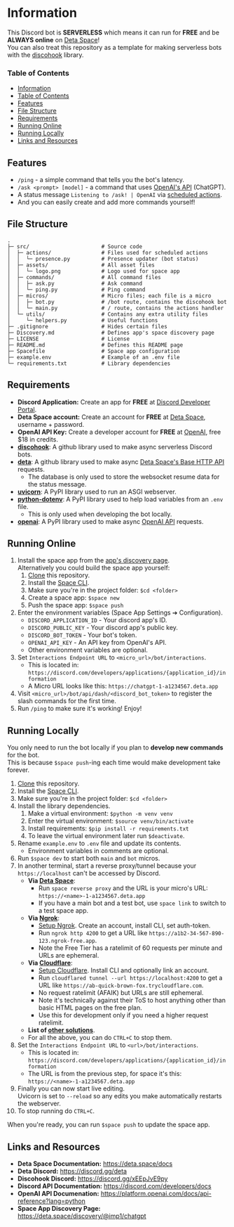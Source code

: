 # Information
This Discord bot is **SERVERLESS** which means it can run for **FREE** and be **ALWAYS online** on [Deta Space](https://deta.space)!  
You can also treat this repository as a template for making serverless bots with the [discohook](https://github.com/jnsougata/discohook) library.

### Table of Contents
- [Information](#information)
- [Table of Contents](#table-of-contents)
- [Features](#features)
- [File Structure](#file-structure)
- [Requirements](#requirements)
- [Running Online](#running-online)
- [Running Locally](#running-locally)
- [Links and Resources](#links-and-resources)

## Features
- `/ping` - a simple command that tells you the bot's latency.
- `/ask <prompt> [model]` - a command that uses [OpenAI's API](https://openai.com/blog/openai-api) (ChatGPT).
- A status message `Listening to /ask! | OpenAI` via [scheduled actions](https://deta.space/docs/en/basics/micros#scheduled-actions).
- And you can easily create and add more commands yourself!

## File Structure
```
.
├─ src/                       # Source code
│  ├─ actions/                # Files used for scheduled actions
│  │  └─ presence.py          # Presence updater (bot status)
│  ├─ assets/                 # All asset files
│  │  └─ logo.png             # Logo used for space app
│  ├─ commands/               # All command files
│  │  ├─ ask.py               # Ask command
│  │  └─ ping.py              # Ping command
│  ├─ micros/                 # Micro files; each file is a micro
│  │  ├─ bot.py               # /bot route, contains the discohook bot
│  │  └─ main.py              # / route, contains the actions handler
│  └─ utils/                  # Contains any extra utility files
│     └─ helpers.py           # Useful functions
├─ .gitignore                 # Hides certain files
├─ Discovery.md               # Defines app's space discovery page
├─ LICENSE                    # License
├─ README.md                  # Defines this README page
├─ Spacefile                  # Space app configuration
├─ example.env                # Example of an .env file
└─ requirements.txt           # Library dependencies
```

## Requirements
- **Discord Application:** Create an app for **FREE** at [Discord Developer Portal](https://discord.com/developers/applications).
- **Deta Space account:** Create an account for **FREE** at [Deta Space](https://deta.space/), username + password.
- **OpenAI API Key:** Create a developer account for **FREE** at [OpenAI](https://platform.openai.com/overview), free $18 in credits.
- [**discohook**](https://github.com/jnsougata/discohook): A github library used to make async serverless Discord bots.
- [**deta**](https://github.com/jnsougata/discohook): A github library used to make async [Deta Space's Base HTTP API](https://deta.space/docs/en/reference/base/HTTP) requests.
  - The database is only used to store the websocket resume data for the status message.
- [**uvicorn**](https://pypi.org/project/uvicorn/): A PyPI library used to run an ASGI webserver.
- [**python-dotenv**](https://pypi.org/project/python-dotenv/): A PyPI library used to help load variables from an `.env` file.
  - This is only used when developing the bot locally.
- [**openai**](https://pypi.org/project/openai/): A PyPI library used to make async [OpenAI API](https://platform.openai.com/docs/api-reference?lang=python) requests.

## Running Online
1. Install the space app from the [app's discovery page](https://deta.space/discovery/@imp1/chatgpt).  
   Alternatively you could build the space app yourself:
   1. [Clone](https://docs.github.com/en/repositories/creating-and-managing-repositories/cloning-a-repository) this repository.
   2. Install the [Space CLI](https://deta.space/docs/en/basics/cli).
   3. Make sure you're in the project folder: `$cd <folder>`
   4. Create a space app: `$space new`
   5. Push the space app: `$space push`
2. Enter the environment variables (Space App Settings ➔ Configuration).
    - `DISCORD_APPLICATION_ID` - Your discord app's ID.
    - `DISCORD_PUBLIC_KEY` - Your discord app's public key.
    - `DISCORD_BOT_TOKEN` - Your bot's token.
    - `OPENAI_API_KEY` - An API key from OpenAI's API.
    - Other environment variables are optional.
3. Set `Interactions Endpoint URL` to `<micro_url>/bot/interactions`.
    - This is located in: `https://discord.com/developers/applications/{application_id}/information`
    - A Micro URL looks like this: `https://chatgpt-1-a1234567.deta.app`
4. Visit `<micro_url>/bot/api/dash/<discord_bot_token>` to register the slash commands for the first time.
5. Run `/ping` to make sure it's working! Enjoy!

## Running Locally
You only need to run the bot locally if you plan to **develop new commands** for the bot.    
This is because `$space push`-ing each time would make development take forever.
1. [Clone](https://docs.github.com/en/repositories/creating-and-managing-repositories/cloning-a-repository) this repository.
2. Install the [Space CLI](https://deta.space/docs/en/basics/cli).
3. Make sure you're in the project folder: `$cd <folder>`
4. Install the library dependencies.
    1. Make a virtual environment: `$python -m venv venv`
    2. Enter the virtual environment: `$source venv/bin/activate`
    3. Install requirements: `$pip install -r requirements.txt`
    4. To leave the virtual environment later run `$deactivate`. 
5. Rename `example.env` to `.env` file and update its contents.
    - Environment variables in comments are optional.
6. Run `$space dev` to start both `main` and `bot` micros.
7. In another terminal, start a reverse proxy/tunnel because your `https://localhost` can't be accessed by Discord.  
    - **Via [Deta Space](https://deta.space)**: 
        - Run `space reverse proxy` and the URL is your micro's URL: `https://<name>-1-a1234567.deta.app`
        - If you have a main bot and a test bot, use `space link` to switch to a test space app.
    - **Via [Ngrok](https://ngrok.com)**:
        - [Setup Ngrok](https://ngrok.com/docs/getting-started). Create an account, install CLI, set auth-token.
        - Run `ngrok http 4200` to get a URL like `https://a1b2-34-567-890-123.ngrok-free.app`.
        - Note the Free Tier has a ratelimit of 60 requests per minute and URLs are ephemeral.
     - **Via [Cloudflare](https://cloudflare.com)**:
        - [Setup Cloudflare](https://developers.cloudflare.com/pages/how-to/preview-with-cloudflare-tunnel). Install CLI and optionally link an account.
        - Run `cloudflared tunnel --url https://localhost:4200` to get a URL like `https://ab-quick-brown-fox.trycloudflare.com`.
        - No request ratelimit (AFAIK) but URLs are still ephemeral.
        - Note it's technically against their ToS to host anything other than basic HTML pages on the free plan. 
        - Use this for development only if you need a higher request ratelimit.
     - **List of [other solutions](https://github.com/anderspitman/awesome-tunneling)**.
     - For all the above, you can do `CTRL+C` to stop them.
8. Set the  `Interactions Endpoint URL` to `<url>/bot/interactions`.
    - This is located in: `https://discord.com/developers/applications/{application_id}/information`
    - The URL is from the previous step, for space it's this: `https://<name>-1-a1234567.deta.app`
9. Finally you can now start live editing.  
   Uvicorn is set to `--reload` so any edits you make automatically restarts the webserver.
10. To stop running do `CTRL+C`.

When you're ready, you can run `$space push` to update the space app.

## Links and Resources
- **Deta Space Documentation:** https://deta.space/docs
- **Deta Discord:** https://discord.gg/deta
- **Discohook Discord:** https://discord.gg/xEEpJvE9py
- **Discord API Documentation:** https://discord.com/developers/docs
- **OpenAI API Documenation:** https://platform.openai.com/docs/api-reference?lang=python
- **Space App Discovery Page:** https://deta.space/discovery/@imp1/chatgpt
